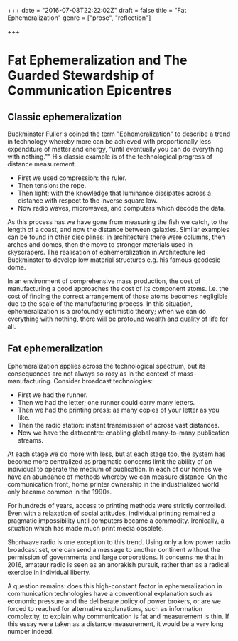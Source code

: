 +++
date = "2016-07-03T22:22:02Z"
draft = false
title = "Fat Ephemeralization"
genre = ["prose", "reflection"]

+++

# Fat Ephemeralization and The Guarded Stewardship of Communication Epicentres

## Classic ephemeralization

Buckminster Fuller's coined the term "Ephemeralization" to describe a trend in technology whereby more can be achieved with proportionally less expenditure of matter and energy, "until eventually you can do everything with nothing.""  His classic example is of the technological progress of distance measurement.

* First we used compression: the ruler.
* Then tension: the rope.
* Then light; with the knowledge that luminance dissipates across a distance with respect to the inverse square law.
* Now radio waves, microwaves, and computers which decode the data.

As this process has  we have gone from measuring the fish we catch, to the length of a coast, and now the distance between galaxies.  Similar examples can be found in other disciplines: in architecture there were columns, then arches and domes, then the move to stronger materials used in skyscrapers.  The realisation of ephemeralization in Architecture led Buckminster to develop low material structures e.g. his famous geodesic dome.

In an environment of comprehensive mass production, the cost of manufacturing a good approaches the cost of its component atoms.  I.e. the cost of finding the correct arrangement of those atoms becomes negligible due to the scale of the manufacturing process.  In this situation, ephemeralization is a profoundly optimistic theory; when we can do everything with nothing, there will be profound wealth and quality of life for all.

## Fat ephemeralization

Ephemeralization applies across the technological spectrum, but its consequences are not always so rosy as in the context of mass-manufacturing.  Consider broadcast technologies:

* First we had the runner.
* Then we had the letter; one runner could carry many letters.
* Then we had the printing press: as many copies of your letter as you like.
* Then the radio station: instant transmission of across vast distances.
* Now we have the datacentre: enabling global many-to-many publication streams.

At each stage we do more with less, but at each stage too, the system has become more centralized as pragmatic concerns limit the ability of an individual to operate the medium of publication.  In each of our homes we have an abundance of methods whereby we can measure distance.  On the communication front, home printer ownership in the industrialized world only became common in the 1990s.

For hundreds of years, access to printing methods were strictly controlled.  Even with a relaxation of social attitudes, individual printing remained a pragmatic impossibility until computers became a commodity.  Ironically, a situation which has made much print media obsolete.

Shortwave radio is one exception to this trend. Using only a low power radio broadcast set, one can send a message to another continent without the permission of governments and large corporations.  It concerns me that in 2016, amateur radio is seen as an anorakish pursuit, rather than as a radical exercise in individual liberty.

A question remains: does this high-constant factor in ephemeralization in communication technologies have a conventional explanation such as economic pressure and the deliberate policy of power brokers, or are we forced to reached for alternative explanations, such as information complexity, to explain why communication is fat and measurement is thin. If this essay were taken as a distance measurement, it would be a very long number indeed.
